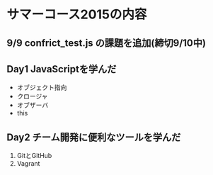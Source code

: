 # サマーコース2015の内容
## 9/9 confrict_test.js の課題を追加(締切9/10中)

## Day1 JavaScriptを学んだ
* オブジェクト指向
* クロージャ
* オブザーバ
* this

## Day2 チーム開発に便利なツールを学んだ
1. GitとGitHub
2. Vagrant
